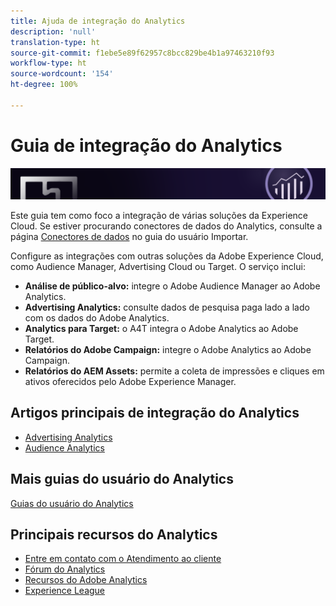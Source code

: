 ```yaml
---
title: Ajuda de integração do Analytics
description: 'null'
translation-type: ht
source-git-commit: f1ebe5e89f62957c8bcc829be4b1a97463210f93
workflow-type: ht
source-wordcount: '154'
ht-degree: 100%

---
```



# Guia de integração do Analytics

![Banner](../../assets/doc_banner_integrate.png)

Este guia tem como foco a integração de várias soluções da Experience Cloud. Se estiver procurando conectores de dados do Analytics, consulte a página [Conectores de dados](/help/import/data-connectors/getting-started-data-connectors.md) no guia do usuário Importar.

Configure as integrações com outras soluções da Adobe Experience Cloud, como Audience Manager, Advertising Cloud ou Target. O serviço inclui:

* **Análise de público-alvo:** integre o Adobe Audience Manager ao Adobe Analytics.
* **Advertising Analytics:** consulte dados de pesquisa paga lado a lado com os dados do Adobe Analytics.
* **Analytics para Target:** o A4T integra o Adobe Analytics ao Adobe Target.
* **Relatórios do Adobe Campaign:** integre o Adobe Analytics ao Adobe Campaign.
* **Relatórios do AEM Assets:** permite a coleta de impressões e cliques em ativos oferecidos pelo Adobe Experience Manager.

## Artigos principais de integração do Analytics

* [Advertising Analytics](c-advertising-analytics/overview.md)
* [Audience Analytics](c-audience-analytics/mc-audiences-aam.md)

## Mais guias do usuário do Analytics

[Guias do usuário do Analytics](/help/landing/home.md)

## Principais recursos do Analytics

* [Entre em contato com o Atendimento ao cliente](https://helpx.adobe.com/br/contact/enterprise-support.ec.html)
* [Fórum do Analytics](https://forums.adobe.com/community/experience-cloud/analytics-cloud/analytics)
* [Recursos do Adobe Analytics](https://forums.adobe.com/message/10660755)
* [Experience League](https://landing.adobe.com/experience-league/)
